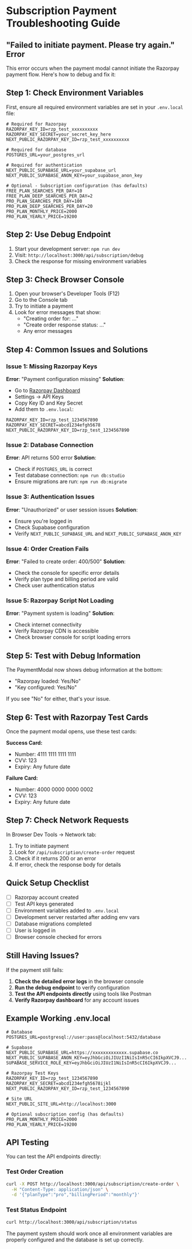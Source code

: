 # Subscription Payment Troubleshooting Guide

## "Failed to initiate payment. Please try again." Error

This error occurs when the payment modal cannot initiate the Razorpay payment flow. Here's how to debug and fix it:

## Step 1: Check Environment Variables

First, ensure all required environment variables are set in your `.env.local` file:

```env
# Required for Razorpay
RAZORPAY_KEY_ID=rzp_test_xxxxxxxxxx
RAZORPAY_KEY_SECRET=your_secret_key_here
NEXT_PUBLIC_RAZORPAY_KEY_ID=rzp_test_xxxxxxxxxx

# Required for database
POSTGRES_URL=your_postgres_url

# Required for authentication
NEXT_PUBLIC_SUPABASE_URL=your_supabase_url
NEXT_PUBLIC_SUPABASE_ANON_KEY=your_supabase_anon_key

# Optional - Subscription configuration (has defaults)
FREE_PLAN_SEARCHES_PER_DAY=10
FREE_PLAN_DEEP_SEARCHES_PER_DAY=2
PRO_PLAN_SEARCHES_PER_DAY=100
PRO_PLAN_DEEP_SEARCHES_PER_DAY=20
PRO_PLAN_MONTHLY_PRICE=2000
PRO_PLAN_YEARLY_PRICE=19200
```

## Step 2: Use Debug Endpoint

1. Start your development server: `npm run dev`
2. Visit: `http://localhost:3000/api/subscription/debug`
3. Check the response for missing environment variables

## Step 3: Check Browser Console

1. Open your browser's Developer Tools (F12)
2. Go to the Console tab
3. Try to initiate a payment
4. Look for error messages that show:
   - "Creating order for: ..." 
   - "Create order response status: ..."
   - Any error messages

## Step 4: Common Issues and Solutions

### Issue 1: Missing Razorpay Keys
**Error**: "Payment configuration missing"
**Solution**: 
- Go to [Razorpay Dashboard](https://dashboard.razorpay.com/)
- Settings → API Keys
- Copy Key ID and Key Secret
- Add them to `.env.local`:
```env
RAZORPAY_KEY_ID=rzp_test_1234567890
RAZORPAY_KEY_SECRET=abcd1234efgh5678
NEXT_PUBLIC_RAZORPAY_KEY_ID=rzp_test_1234567890
```

### Issue 2: Database Connection
**Error**: API returns 500 error
**Solution**: 
- Check if `POSTGRES_URL` is correct
- Test database connection: `npm run db:studio`
- Ensure migrations are run: `npm run db:migrate`

### Issue 3: Authentication Issues
**Error**: "Unauthorized" or user session issues
**Solution**:
- Ensure you're logged in
- Check Supabase configuration
- Verify `NEXT_PUBLIC_SUPABASE_URL` and `NEXT_PUBLIC_SUPABASE_ANON_KEY`

### Issue 4: Order Creation Fails
**Error**: "Failed to create order: 400/500"
**Solution**:
- Check the console for specific error details
- Verify plan type and billing period are valid
- Check user authentication status

### Issue 5: Razorpay Script Not Loading
**Error**: "Payment system is loading"
**Solution**:
- Check internet connectivity
- Verify Razorpay CDN is accessible
- Check browser console for script loading errors

## Step 5: Test with Debug Information

The PaymentModal now shows debug information at the bottom:
- "Razorpay loaded: Yes/No"
- "Key configured: Yes/No"

If you see "No" for either, that's your issue.

## Step 6: Test with Razorpay Test Cards

Once the payment modal opens, use these test cards:

**Success Card:**
- Number: 4111 1111 1111 1111
- CVV: 123
- Expiry: Any future date

**Failure Card:**
- Number: 4000 0000 0000 0002
- CVV: 123
- Expiry: Any future date

## Step 7: Check Network Requests

In Browser Dev Tools → Network tab:
1. Try to initiate payment
2. Look for `/api/subscription/create-order` request
3. Check if it returns 200 or an error
4. If error, check the response body for details

## Quick Setup Checklist

- [ ] Razorpay account created
- [ ] Test API keys generated
- [ ] Environment variables added to `.env.local`
- [ ] Development server restarted after adding env vars
- [ ] Database migrations completed
- [ ] User is logged in
- [ ] Browser console checked for errors

## Still Having Issues?

If the payment still fails:

1. **Check the detailed error logs** in the browser console
2. **Run the debug endpoint** to verify configuration
3. **Test the API endpoints directly** using tools like Postman
4. **Verify Razorpay dashboard** for any account issues

## Example Working .env.local

```env
# Database
POSTGRES_URL=postgresql://user:pass@localhost:5432/database

# Supabase
NEXT_PUBLIC_SUPABASE_URL=https://xxxxxxxxxxxxx.supabase.co
NEXT_PUBLIC_SUPABASE_ANON_KEY=eyJhbGciOiJIUzI1NiIsInR5cCI6IkpXVCJ9...
SUPABASE_SERVICE_ROLE_KEY=eyJhbGciOiJIUzI1NiIsInR5cCI6IkpXVCJ9...

# Razorpay Test Keys
RAZORPAY_KEY_ID=rzp_test_1234567890
RAZORPAY_KEY_SECRET=abcd1234efgh5678ijkl
NEXT_PUBLIC_RAZORPAY_KEY_ID=rzp_test_1234567890

# Site URL
NEXT_PUBLIC_SITE_URL=http://localhost:3000

# Optional subscription config (has defaults)
PRO_PLAN_MONTHLY_PRICE=2000
PRO_PLAN_YEARLY_PRICE=19200
```

## API Testing

You can test the API endpoints directly:

### Test Order Creation
```bash
curl -X POST http://localhost:3000/api/subscription/create-order \
  -H "Content-Type: application/json" \
  -d '{"planType":"pro","billingPeriod":"monthly"}'
```

### Test Status Endpoint
```bash
curl http://localhost:3000/api/subscription/status
```

The payment system should work once all environment variables are properly configured and the database is set up correctly. 
